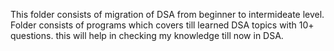 This folder consists of migration of DSA from beginner to intermideate level.
Folder consists of programs which covers till learned DSA topics with 10+ questions.
this will help in checking my knowledge till now in DSA.